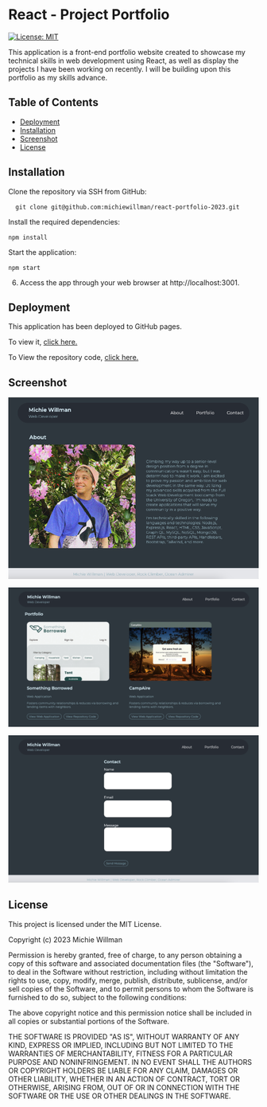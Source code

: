 # React - Project Portfolio

[![License: MIT](https://img.shields.io/badge/License-MIT-yellow.svg)](https://opensource.org/licenses/MIT)

This application is a front-end portfolio website created to showcase my technical skills in web development using React, as well as display the projects I have been working on recently. I will be building upon this portfolio as my skills advance.

## Table of Contents

- [Deployment](#Deployment)
- [Installation](#Installation)
- [Screenshot](#Screenshot)
- [License](#License)

## Installation

<a id="Installation"></a>

Clone the repository via SSH from GitHub:

```
  git clone git@github.com:michiewillman/react-portfolio-2023.git
```

Install the required dependencies:

```
npm install
```

Start the application:

```
npm start
```

6. Access the app through your web browser at http://localhost:3001.

## Deployment

<a id="Deployment"></a>

This application has been deployed to GitHub pages.

To view it, [click here.](https://michiewillman.github.io/react-portfolio-2023/)

To View the repository code, [click here.](https://github.com/michiewillman/react-portfolio-2023)

## Screenshot

<a id="Screenshot"></a>

![Screenshot of the About page](/src/assets/about-page.jpg)

![Screenshot of the Portfolio page](/src/assets/portfolio-page.jpg)

![Screenshot of the Contact page](/src/assets/contact-page.jpg)

## License

<a id="License"></a>

This project is licensed under the MIT License.

Copyright (c) 2023 Michie Willman

Permission is hereby granted, free of charge, to any person obtaining a copy
of this software and associated documentation files (the "Software"), to deal
in the Software without restriction, including without limitation the rights
to use, copy, modify, merge, publish, distribute, sublicense, and/or sell
copies of the Software, and to permit persons to whom the Software is
furnished to do so, subject to the following conditions:

The above copyright notice and this permission notice shall be included in all
copies or substantial portions of the Software.

THE SOFTWARE IS PROVIDED "AS IS", WITHOUT WARRANTY OF ANY KIND, EXPRESS OR
IMPLIED, INCLUDING BUT NOT LIMITED TO THE WARRANTIES OF MERCHANTABILITY,
FITNESS FOR A PARTICULAR PURPOSE AND NONINFRINGEMENT. IN NO EVENT SHALL THE
AUTHORS OR COPYRIGHT HOLDERS BE LIABLE FOR ANY CLAIM, DAMAGES OR OTHER
LIABILITY, WHETHER IN AN ACTION OF CONTRACT, TORT OR OTHERWISE, ARISING FROM,
OUT OF OR IN CONNECTION WITH THE SOFTWARE OR THE USE OR OTHER DEALINGS IN THE
SOFTWARE.
